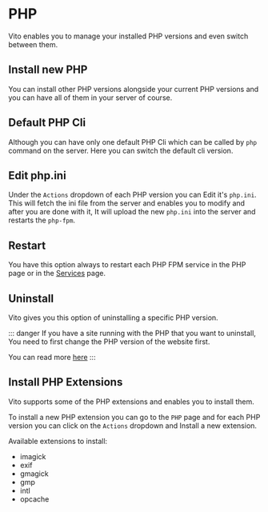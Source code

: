 # PHP

Vito enables you to manage your installed PHP versions and even switch between them.

## Install new PHP

You can install other PHP versions alongside your current PHP versions and you can have all of them in your server of course.

## Default PHP Cli

Although you can have only one default PHP Cli which can be called by `php` command on the server. Here you can switch the default cli version.

## Edit php.ini

Under the `Actions` dropdown of each PHP version you can Edit it's `php.ini`. This will fetch the ini file from the server and enables you to modify and after you are done with it, It will upload the new `php.ini` into the server and restarts the `php-fpm`.

## Restart

You have this option always to restart each PHP FPM service in the PHP page or in the [Services](/servers/services) page.

## Uninstall

Vito gives you this option of uninstalling a specific PHP version.

::: danger
If you have a site running with the PHP that you want to uninstall, You need to first change the PHP version of the website first.

You can read more [here](/sites/settings#PHP)
:::

## Install PHP Extensions

Vito supports some of the PHP extensions and enables you to install them.

To install a new PHP extension you can go to the `PHP` page and for each PHP version you can click on the `Actions` dropdown and Install a new extension.

Available extensions to install:

- imagick
- exif
- gmagick
- gmp
- intl
- opcache
